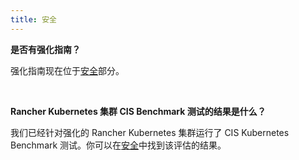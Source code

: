 ```yaml
---
title: 安全
---
```


**是否有强化指南？**

强化指南现在位于[安全](../pages-for-subheaders/rancher-security.md)部分。

<br/>

**Rancher Kubernetes 集群 CIS Benchmark 测试的结果是什么？**

我们已经针对强化的 Rancher Kubernetes 集群运行了 CIS Kubernetes Benchmark 测试。你可以在[安全](../pages-for-subheaders/rancher-security.md)中找到该评估的结果。
